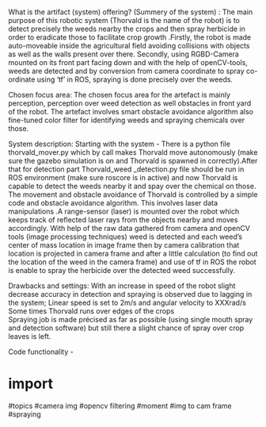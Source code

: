 #

What is the artifact (system) offering? (Summery of the system) :
The main purpose of this robotic system (Thorvald is the name of the robot) is to detect precisely the weeds nearby the crops and then spray herbicide in order to eradicate those to facilitate crop growth .Firstly, the robot is made auto-moveable inside the agricultural field avoiding collisions with objects as well as the walls present over there. Secondly, using RGBD-Camera mounted on its front part facing down and with the help of openCV-tools, weeds are detected and by conversion from camera coordinate to spray co-ordinate using ‘tf’ in ROS, spraying is done precisely over the weeds. 

Chosen focus area:
The chosen focus area for the artefact is mainly perception, perception over weed detection as well obstacles in front yard of the robot. The artefact involves smart obstacle avoidance algorithm also fine-tuned color filter for identifying weeds and spraying chemicals over those.

System description:
Starting with the system -
There is a python file thorvald_mover.py which by call makes Thorvald move autonomously (make sure the gazebo simulation is on and Thorvald is spawned in correctly).After that for detection part Thorvald_weed _detection.py file should be run in ROS environment (make sure roscore is in active) and now Thorvald is capable to detect the weeds nearby it and spay over the chemical on those.
The movement and obstacle avoidance of Thorvald is controlled by a simple code and obstacle avoidance algorithm. This involves laser data manipulations .A range-sensor (laser) is mounted over the robot which keeps track of reflected laser rays from the objects nearby and moves accordingly.
With help of the raw data gathered from camera and openCV tools (image processing techniques) weed is detected and each weed’s center of mass location in image frame then by camera calibration that location is projected in camera frame and after a little calculation (to find out the location of the weed in the camera frame) and use of tf in ROS the robot is enable to spray the herbicide over the detected weed successfully.

Drawbacks and settings:
With an increase in speed of the robot slight decrease accuracy in detection and spraying is observed due to lagging in the system; Linear speed is set to 2m/s and angular velocity to  XXXrad/s
Some times Thorvald runs over edges of the crops  
Spraying job is made précised as far as possible (using single mouth spray and detection software) but still there a slight chance of spray over crop leaves is left. 

Code functionality -
# import
#topics
#camera img
#opencv filtering 
#moment
#img to cam frame
#spraying





